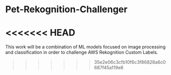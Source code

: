# Pet-Rekognition-Challenger
<<<<<<< HEAD
=======
This work will be a combination of ML models focused on image processing and classification in order to challenge AWS Rekognition Custom Labels.  
>>>>>>> 35e2e06c3cfb10f6c3f86828a6c0687f45a119e8
